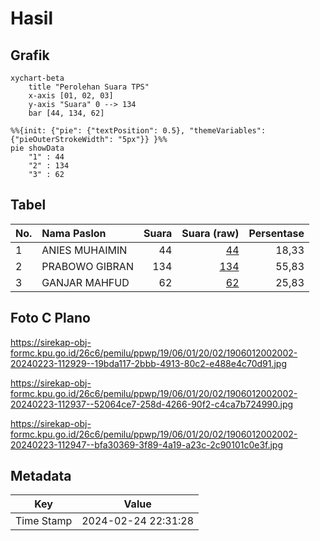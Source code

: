 # Hasil

## Grafik

```mermaid
xychart-beta
    title "Perolehan Suara TPS"
    x-axis [01, 02, 03]
    y-axis "Suara" 0 --> 134
    bar [44, 134, 62]
```

```mermaid
%%{init: {"pie": {"textPosition": 0.5}, "themeVariables": {"pieOuterStrokeWidth": "5px"}} }%%
pie showData
    "1" : 44
    "2" : 134
    "3" : 62
```

## Tabel

| No. | Nama Paslon    | Suara | Suara (raw) | Persentase |
|:--- |:-------------- | -----:| -----------:| ----------:|
| 1   | ANIES MUHAIMIN | 44    | [44][p-1]   | 18,33      |
| 2   | PRABOWO GIBRAN | 134   | [134][p-2]  | 55,83      |
| 3   | GANJAR MAHFUD  | 62    | [62][p-3]   | 25,83      |


[p-1]: https://github.com/gigit-pemilu/pemilu-2024-19-kepulauan-bangka-belitung/blob/main/pilpres/hitung-suara/sub/19-kepulauan-bangka-belitung/sub/06-belitung-timur/sub/01-manggar/sub/2002-kurnia-jaya/sub/002-tps/sub/paslon-1.txt
[p-2]: https://github.com/gigit-pemilu/pemilu-2024-19-kepulauan-bangka-belitung/blob/main/pilpres/hitung-suara/sub/19-kepulauan-bangka-belitung/sub/06-belitung-timur/sub/01-manggar/sub/2002-kurnia-jaya/sub/002-tps/sub/paslon-2.txt
[p-3]: https://github.com/gigit-pemilu/pemilu-2024-19-kepulauan-bangka-belitung/blob/main/pilpres/hitung-suara/sub/19-kepulauan-bangka-belitung/sub/06-belitung-timur/sub/01-manggar/sub/2002-kurnia-jaya/sub/002-tps/sub/paslon-3.txt

## Foto C Plano

https://sirekap-obj-formc.kpu.go.id/26c6/pemilu/ppwp/19/06/01/20/02/1906012002002-20240223-112929--19bda117-2bbb-4913-80c2-e488e4c70d91.jpg

https://sirekap-obj-formc.kpu.go.id/26c6/pemilu/ppwp/19/06/01/20/02/1906012002002-20240223-112937--52064ce7-258d-4266-90f2-c4ca7b724990.jpg

https://sirekap-obj-formc.kpu.go.id/26c6/pemilu/ppwp/19/06/01/20/02/1906012002002-20240223-112947--bfa30369-3f89-4a19-a23c-2c90101c0e3f.jpg


## Metadata

| Key        | Value               |
| ---------- | ------------------- |
| Time Stamp | 2024-02-24 22:31:28 |



